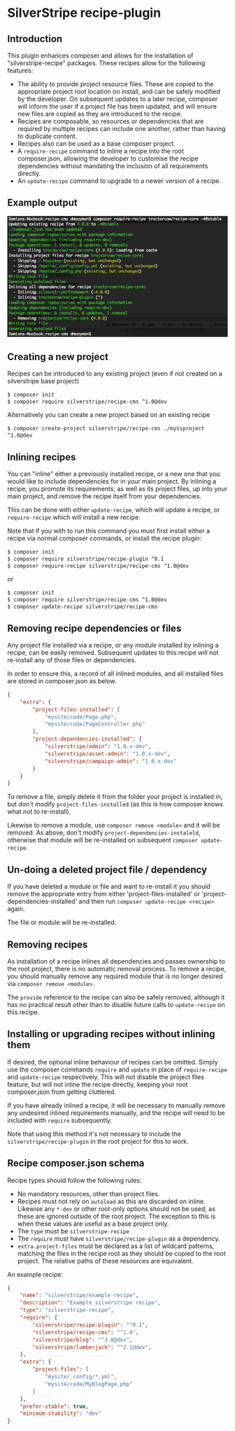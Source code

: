 # SilverStripe recipe-plugin

## Introduction

This plugin enhances composer and allows for the installation of "silverstripe-recipe" packages.
These recipes allow for the following features:

 - The ability to provide project resource files. These are copied to the appropriate project root location
   on install, and can be safely modified by the developer. On subsequent updates to a later recipe,
   composer will inform the user if a project file has been updated, and will ensure new files are
   copied as they are introduced to the recipe.
 - Recipes are composable, so resources or dependencies that are required by multiple recipes can include one another,
   rather than having to duplicate content.
 - Recipes also can be used as a base composer project.
 - A `require-recipe` command to inline a recipe into the root composer.json, allowing the developer to customise the
   recipe dependencies without mandating the inclusion of all requirements directly.
 - An `update-recipe` command to upgrade to a newer version of a recipe.

## Example output

![example-output](docs/_images/require-usage.png)

## Creating a new project

Recipes can be introduced to any existing project (even if not created on a silverstripe base project)

```shell
$ composer init
$ composer require silverstripe/recipe-cms ^1.0@dev
````

Alternatively you can create a new project based on an existing recipe

```shell
$ composer create-project silverstripe/recipe-cms ./myssproject ^1.0@dev
```

## Inlining recipes

You can "inline" either a previously installed recipe, or a new one that you would like to include
dependencies for in your main project. By inlining a recipe, you promote its requirements, as well as
its project files, up into your main project, and remove the recipe itself from your dependencies.

This can be done with either `update-recipe`, which will update a recipe, or `require-recipe` which will
install a new recipe.

Note that if you with to run this command you must first install either a recipe via normal composer
commands, or install the recipe plugin:

```shell
$ composer init
$ composer require silverstripe/recipe-plugin ^0.1
$ composer require-recipe silverstripe/recipe-cms ^1.0@dev
```

or

```shell
$ composer init
$ composer require silverstripe/recipe-cms ^1.0@dev
$ composer update-recipe silverstripe/recipe-cms
```

## Removing recipe dependencies or files

Any project file installed via a recipe, or any module installed by inlining a recipe, can be easily removed.
Subsequent updates to this recipe will not re-install any of those files or dependencies.

In order to ensure this, a record of all inlined modules, and all installed files are stored in composer.json
as below.

```json
{
    "extra": {
        "project-files-installed": [
            "mysite/code/Page.php",
            "mysite/code/PageController.php"
        ],
        "project-dependencies-installed": {
            "silverstripe/admin": "1.0.x-dev",
            "silverstripe/asset-admin": "1.0.x-dev",
            "silverstripe/campaign-admin": "1.0.x-dev"
        }
    }
}
```

To remove a file, simply delete it from the folder your project is installed in, but don't modify
`project-files-installed` (as this is how composer knows what not to re-install).

Likewise to remove a module, use `composer remove <module>` and it will be removed. As above, don't
modify `project-dependencies-instaleld`, otherwise that module will be re-installed on subsequent
`composer update-recipe`.

## Un-doing a deleted project file / dependency

If you have deleted a module or file and want to re-install it you should remove the appropriate
entry from either 'project-files-installed' or 'project-dependencies-installed' and then run
`composer update-recipe <recipe>` again.

The file or module will be re-installed.

## Removing recipes

As installation of a recipe inlines all dependencies and passes ownership to the root project,
there is no automatic removal process. To remove a recipe, you should manually remove any
required module that is no longer desired via `composer remove <module>`.

The `provide` reference to the recipe can also be safely removed, although it has no practical result
other than to disable future calls to `update-recipe` on this recipe.

## Installing or upgrading recipes without inlining them

If desired, the optional inline behaviour of recipes can be omitted. Simply use the composer commands `require` and
`update` in place of `require-recipe` and `update-recipe` respectively. This will not disable the project files
feature, but will not inline the recipe directly, keeping your root composer.json from getting cluttered.

If you have already inlined a recipe, it will be necessary to manually remove any undesired inlined requirements
manually, and the recipe will need to be included with `require` subsequently.

Note that using this method it's not necessary to include the `silverstripe/recipe-plugin` in the root project
for this to work.

## Recipe composer.json schema

Recipe types should follow the following rules:

 - No mandatory resources, other than project files.
 - Recipes must not rely on `autoload` as this are discarded on inline.
   Likewise any `*-dev` or other root-only options should not be used, as these are ignored outside of the root project.
   The exception to this is when these values are useful as a base project only.
 - The `type` must be `silverstripe-recipe`
 - The `require` must have `silverstripe/recipe-plugin` as a dependency.
 - `extra.project-files` must be declared as a list of wildcard patterns, matching the files in the recipe root
   as they should be copied to the root project. The relative paths of these resources are equivalent.

An example recipe:

```json
{
    "name": "silverstripe/example-recipe",
    "description": "Example silverstripe recipe",
    "type": "silverstripe-recipe",
    "require": {
        "silverstripe/recipe-plugin": "^0.1",
        "silverstripe/recipe-cms": "^1.0",
        "silverstripe/blog": "^3.0@dev",
        "silverstripe/lumberjack": "^2.1@dev",
    },
    "extra": {
        "project-files": [
            "mysite/_config/*.yml",
            "mysite/code/MyBlogPage.php"
        ]
    },
    "prefer-stable": true,
    "minimum-stability": "dev"
}
```
